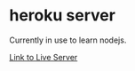 heroku server
=============

Currently in use to learn nodejs.

[Link to Live Server](http://pure-island-5568.herokuapp.com)